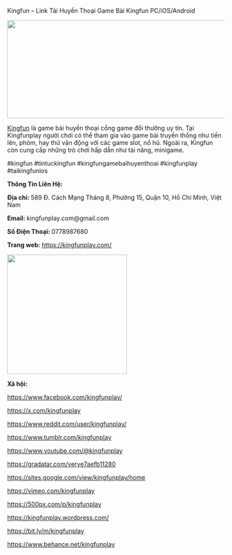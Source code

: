 Kingfun – Link Tải Huyền Thoại Game Bài Kingfun PC/iOS/Android
<p><span style="font-weight: 400;"><img src="https://pbs.twimg.com/profile_banners/1853605323900321792/1730768959/1500x500" alt="" width="681" height="227" /></span></p>
<p><a href="https://kingfunplay.com/"><span style="font-weight: 400;">Kingfun</span></a><span style="font-weight: 400;">&nbsp;l&agrave; game b&agrave;i huyền thoại cổng game đổi thưởng uy t&iacute;n. Tại Kingfunplay người chơi c&oacute; thể tham gia v&agrave;o game b&agrave;i truyền thống như tiến l&ecirc;n, phỏm, hay thử vận động với c&aacute;c game slot, nổ hũ. Ngo&agrave;i ra, Kingfun c&ograve;n cung cấp những tr&ograve; chơi hấp dẫn như t&agrave;i năng, minigame.</span></p>
<p><span style="font-weight: 400;">#kingfun #tintuckingfun #kingfungamebaihuyenthoai #kingfunplay #taikingfunios</span></p>
<p><strong>Th&ocirc;ng Tin Li&ecirc;n Hệ:</strong></p>
<p><strong>Địa chỉ:&nbsp;</strong><span style="font-weight: 400;">589 Đ. C&aacute;ch Mạng Th&aacute;ng 8, Phường 15, Quận 10, Hồ Ch&iacute; Minh, Việt Nam</span></p>
<p><strong>Email:&nbsp;</strong><span style="font-weight: 400;">kingfunplay.com@gmail.com</span></p>
<p><strong>Số Điện Thoại:&nbsp;</strong><span style="font-weight: 400;">0778987680</span></p>
<p><strong>Trang web:&nbsp;</strong><span style="font-weight: 400;"><a href="https://kingfunplay.com/">https://kingfunplay.com/</a></span></p>
<p><span style="font-weight: 400;"><img src="https://pbs.twimg.com/profile_images/1853605353067581440/CEied_HE_400x400.jpg" alt="" width="277" height="277" /></span></p>
<p><strong>X&atilde; hội:</strong></p>
<p><a href="https://www.facebook.com/kingfunplay/"><span style="font-weight: 400;">https://www.facebook.com/kingfunplay/</span></a><span style="font-weight: 400;">&nbsp;</span></p>
<p><a href="https://x.com/kingfunplay"><span style="font-weight: 400;">https://x.com/kingfunplay</span></a><span style="font-weight: 400;">&nbsp;</span></p>
<p><a href="https://www.reddit.com/user/kingfunplay/"><span style="font-weight: 400;">https://www.reddit.com/user/kingfunplay/</span></a><span style="font-weight: 400;">&nbsp;</span></p>
<p><a href="https://www.tumblr.com/kingfunplay"><span style="font-weight: 400;">https://www.tumblr.com/kingfunplay</span></a><span style="font-weight: 400;">&nbsp;</span></p>
<p><a href="https://www.youtube.com/@kingfunplay"><span style="font-weight: 400;">https://www.youtube.com/@kingfunplay</span></a><span style="font-weight: 400;">&nbsp;</span></p>
<p><a href="https://gravatar.com/verye7aefb11280"><span style="font-weight: 400;">https://gradatar.com/verye7aefb11280</span></a><span style="font-weight: 400;">&nbsp;</span></p>
<p><a href="https://sites.google.com/view/kingfunplay/home"><span style="font-weight: 400;">https://sites.google.com/view/kingfunplay/home</span></a><span style="font-weight: 400;">&nbsp;</span></p>
<p><a href="https://vimeo.com/kingfunplay"><span style="font-weight: 400;">https://vimeo.com/kingfunplay</span></a><span style="font-weight: 400;">&nbsp;</span></p>
<p><a href="https://500px.com/p/kingfunplay"><span style="font-weight: 400;">https://500px.com/p/kingfunplay</span></a><span style="font-weight: 400;">&nbsp;</span></p>
<p><a href="https://kingfunplay.wordpress.com/"><span style="font-weight: 400;">https://kingfunplay.wordpress.com/</span></a><span style="font-weight: 400;">&nbsp;</span></p>
<p><a href="https://bit.ly/m/kingfunplay"><span style="font-weight: 400;">https://bit.ly/m/kingfunplay</span></a><span style="font-weight: 400;">&nbsp;</span></p>
<p><a href="https://www.behance.net/kingfunplay"><span style="font-weight: 400;">https://www.behance.net/kingfunplay</span><span style="font-weight: 400;"><br /><br /></span></a></p>
<p>&nbsp;</p>
